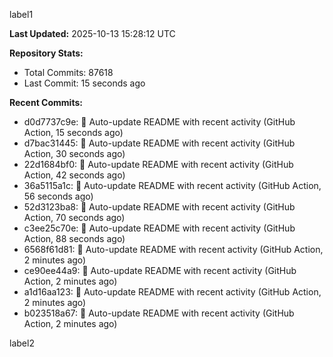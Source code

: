 
label1 
<!-- ACTIVITY_START -->
**Last Updated:** 2025-10-13 15:28:12 UTC

**Repository Stats:**
- Total Commits: 87618
- Last Commit: 15 seconds ago

**Recent Commits:**
- d0d7737c9e: 🤖 Auto-update README with recent activity (GitHub Action, 15 seconds ago)
- d7bac31445: 🤖 Auto-update README with recent activity (GitHub Action, 30 seconds ago)
- 22d1684bf0: 🤖 Auto-update README with recent activity (GitHub Action, 42 seconds ago)
- 36a5115a1c: 🤖 Auto-update README with recent activity (GitHub Action, 56 seconds ago)
- 52d3123ba8: 🤖 Auto-update README with recent activity (GitHub Action, 70 seconds ago)
- c3ee25c70e: 🤖 Auto-update README with recent activity (GitHub Action, 88 seconds ago)
- 6568f61d81: 🤖 Auto-update README with recent activity (GitHub Action, 2 minutes ago)
- ce90ee44a9: 🤖 Auto-update README with recent activity (GitHub Action, 2 minutes ago)
- a1d16aa123: 🤖 Auto-update README with recent activity (GitHub Action, 2 minutes ago)
- b023518a67: 🤖 Auto-update README with recent activity (GitHub Action, 2 minutes ago)
<!-- ACTIVITY_END -->

label2
